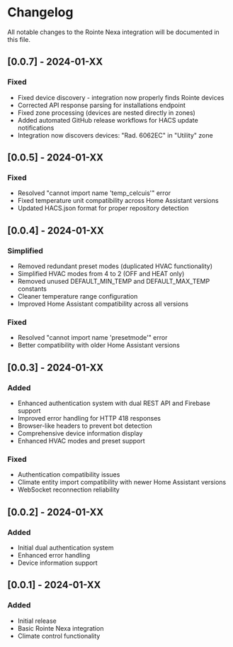 # Changelog

All notable changes to the Rointe Nexa integration will be documented in this file.

## [0.0.7] - 2024-01-XX
### Fixed
- Fixed device discovery - integration now properly finds Rointe devices
- Corrected API response parsing for installations endpoint
- Fixed zone processing (devices are nested directly in zones)
- Added automated GitHub release workflows for HACS update notifications
- Integration now discovers devices: "Rad. 6062EC" in "Utility" zone

## [0.0.5] - 2024-01-XX
### Fixed
- Resolved "cannot import name 'temp_celcuis'" error
- Fixed temperature unit compatibility across Home Assistant versions
- Updated HACS.json format for proper repository detection

## [0.0.4] - 2024-01-XX
### Simplified
- Removed redundant preset modes (duplicated HVAC functionality)
- Simplified HVAC modes from 4 to 2 (OFF and HEAT only)
- Removed unused DEFAULT_MIN_TEMP and DEFAULT_MAX_TEMP constants
- Cleaner temperature range configuration
- Improved Home Assistant compatibility across all versions

### Fixed
- Resolved "cannot import name 'presetmode'" error
- Better compatibility with older Home Assistant versions

## [0.0.3] - 2024-01-XX
### Added
- Enhanced authentication system with dual REST API and Firebase support
- Improved error handling for HTTP 418 responses
- Browser-like headers to prevent bot detection
- Comprehensive device information display
- Enhanced HVAC modes and preset support

### Fixed
- Authentication compatibility issues
- Climate entity import compatibility with newer Home Assistant versions
- WebSocket reconnection reliability

## [0.0.2] - 2024-01-XX
### Added
- Initial dual authentication system
- Enhanced error handling
- Device information support

## [0.0.1] - 2024-01-XX
### Added
- Initial release
- Basic Rointe Nexa integration
- Climate control functionality
